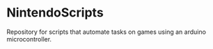 # NintendoScripts
Repository for scripts that automate tasks on games using an arduino microcontroller.
